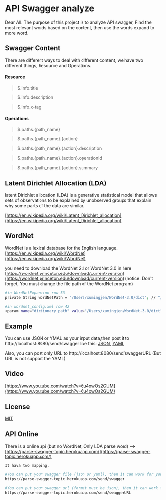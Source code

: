 # API Swagger analyze

Dear All:
The purpose of this project is to analyze API swagger, Find the most relevant words based on the content, then use the words expand to more word.

## Swagger Content
There are different ways to deal with different content, we have two different things, Resource and Operations.
#### Resource
> $.info.title

> $.info.description

> $.info.x-tag

#### Operations
> $.paths.{path_name}

> $.paths.{path_name}.{action}

> $.paths.{path_name}.{action}.description

> $.paths.{path_name}.{action}.operationId

> $.paths.{path_name}.{action}.summary

## Latent Dirichlet Allocation (LDA)
latent Dirichlet allocation (LDA) is a generative statistical model that allows sets of observations to be explained by unobserved groups that explain why some parts of the data are similar.

[https://en.wikipedia.org/wiki/Latent_Dirichlet_allocation](https://en.wikipedia.org/wiki/Latent_Dirichlet_allocation)

## WordNet
WordNet is a lexical database for the English language.
[https://en.wikipedia.org/wiki/WordNet](https://en.wikipedia.org/wiki/WordNet)

you need to download the WordNet 2.1 or WordNet 3.0 in here
[https://wordnet.princeton.edu/download/current-version](https://wordnet.princeton.edu/download/current-version)
(notice: Don't forget, You must change the file path of the WordNet program)

```bash
#in WordNetExpansion row 53
private String wordNetPath = "/Users/xumingjen/WordNet-3.0/dict"; // "/home/mis101bird/WordNet/dict";

#in wordnet_config.xml row 42
<param name="dictionary_path" value="/Users/xumingjen/WordNet-3.0/dict"/>
```

## Example
You can use JSON or YMAL as your input data,then post it to http://localhost:8080/send/swagger
like this: [JSON](https://api.apis.guru/v2/specs/1forge.com/0.0.1/swagger.json),  [YAML](https://api.apis.guru/v2/specs/1forge.com/0.0.1/swagger.yaml)

Also, you can post only URL to http://localhost:8080/send/swaggerURL
(But URL is not support the YAML)

## Video
[https://www.youtube.com/watch?v=6u4xwOs2GUM](https://www.youtube.com/watch?v=6u4xwOs2GUM)

## License
[MIT](https://github.com/Pudding124/SwaggerToLDA/blob/master/LICENSE)

## API Online
There is a online api (but no WordNet, Only LDA parse word) --> [https://parse-swagger-topic.herokuapp.com/](https://parse-swagger-topic.herokuapp.com/)

```bash
It hava two mapping.

#You can put your swagger file (json or yaml), then it can work for you
https://parse-swagger-topic.herokuapp.com/send/swagger

#You can put your swagger url (format must be json), then it can work for you
https://parse-swagger-topic.herokuapp.com/send/swaggerURL
```
